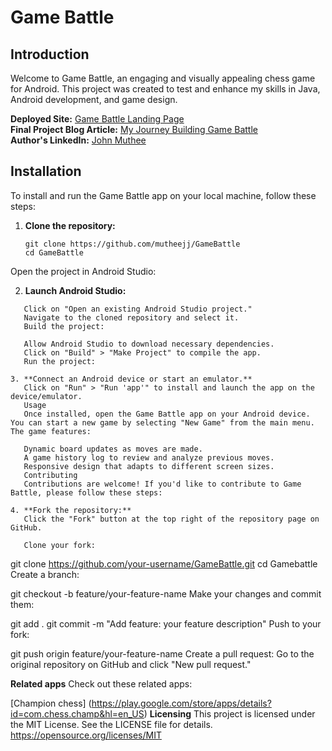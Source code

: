 
# Game Battle

## Introduction
Welcome to Game Battle, an engaging and visually appealing chess game for Android. This project was created to test and enhance my skills in Java, Android development, and game design.

**Deployed Site:** [Game Battle Landing Page](https://mutheejj.github.io/atomic-landing-page/)  
**Final Project Blog Article:** [My Journey Building Game Battle](https://www.linkedin.com/posts/johnmutheemaina_my-journey-building-game-battle-android-activity-7216131131048398849-CwCk?utm_source=share&utm_medium=member_desktop)  
**Author's LinkedIn:** [John Muthee](https://www.linkedin.com/in/johnmutheemaina/)

## Installation
To install and run the Game Battle app on your local machine, follow these steps:

1. **Clone the repository:**
   ```
   git clone https://github.com/mutheejj/GameBattle
   cd GameBattle
Open the project in Android Studio:

2. **Launch Android Studio:**
```
   Click on "Open an existing Android Studio project."
   Navigate to the cloned repository and select it.
   Build the project:

   Allow Android Studio to download necessary dependencies.
   Click on "Build" > "Make Project" to compile the app.
   Run the project:

3. **Connect an Android device or start an emulator.**
   Click on "Run" > "Run 'app'" to install and launch the app on the device/emulator.
   Usage
   Once installed, open the Game Battle app on your Android device. You can start a new game by selecting "New Game" from the main menu. The game features:

   Dynamic board updates as moves are made.
   A game history log to review and analyze previous moves.
   Responsive design that adapts to different screen sizes.
   Contributing
   Contributions are welcome! If you'd like to contribute to Game Battle, please follow these steps:

4. **Fork the repository:**
   Click the "Fork" button at the top right of the repository page on GitHub.

   Clone your fork:
   ```
   git clone https://github.com/your-username/GameBattle.git
   cd Gamebattle
   Create a branch:

   git checkout -b feature/your-feature-name
   Make your changes and commit them:


   git add .
   git commit -m "Add feature: your feature description"
   Push to your fork:

   git push origin feature/your-feature-name
   Create a pull request:
   Go to the original repository on GitHub and click "New pull request."

**Related apps**
Check out these related apps:

[Champion chess] (https://play.google.com/store/apps/details?id=com.chess.champ&hl=en_US)
**Licensing**
This project is licensed under the MIT License. See the LICENSE file for details. https://opensource.org/licenses/MIT

